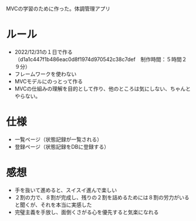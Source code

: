 MVCの学習のために作った。体調管理アプリ

# ルール
- 2022/12/31の１日で作る　（d1a1c447f1b486eac0d8f1974d970542c38c7def　制作時間：５時間２９分）
- フレームワークを使わない
- MVCモデルにのっとって作る
- MVCの仕組みの理解を目的として作り、他のところは気にしない、ちゃんとやらない。

# 仕様
- 一覧ページ（状態記録が一覧される）
- 登録ページ（状態記録をDBに登録する）

# 感想
- 手を抜いて進めると、スイスイ進んで楽しい
- ２割の力で、８割が完成し、残りの２割を詰めるためには８割の労力がいると聞くが、それを本当に実感した
- 完璧主義を手放し、面倒くさがる心を優先すると気楽になれる

